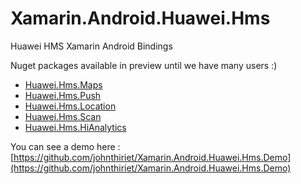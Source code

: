 # Xamarin.Android.Huawei.Hms
Huawei HMS Xamarin Android Bindings

Nuget packages available in preview until we have many users :)

- [Huawei.Hms.Maps](https://www.nuget.org/packages/Xamarin.Android.Huawei.Hms.Maps/)
- [Huawei.Hms.Push](https://www.nuget.org/packages/Xamarin.Android.Huawei.Hms.Push/)
- [Huawei.Hms.Location](https://www.nuget.org/packages/Xamarin.Android.Huawei.Hms.Location/)
- [Huawei.Hms.Scan](https://www.nuget.org/packages/Xamarin.Android.Huawei.Hms.Scan/)
- [Huawei.Hms.HiAnalytics](https://www.nuget.org/packages/Xamarin.Android.Huawei.Hms.HiAnalytics/)

You can see a demo here :
[https://github.com/johnthiriet/Xamarin.Android.Huawei.Hms.Demo](https://github.com/johnthiriet/Xamarin.Android.Huawei.Hms.Demo)
